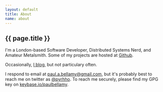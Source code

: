 ```yaml
---
layout: default
title: About
name: about
---
```


{{ page.title }}
----------------

I'm a London-based Software Developer, Distributed Systems Nerd, and Amateur Metalsmith. Some of my projects are hosted at <a href="http://www.github.com/paulbellamy">Github</a>.

Occasionally, [I blog](/), but not particulary often.

I respond to email at [paul.a.bellamy@gmail.com](mailto:paul.a.bellamy@gmail.com), but it's probably best to reach me on twitter as [@pyrhho](http://www.twitter.com/pyrhho). To reach me securely, please find my GPG key on [keybase.io/paulbellamy](https://keybase.io/paulbellamy).
